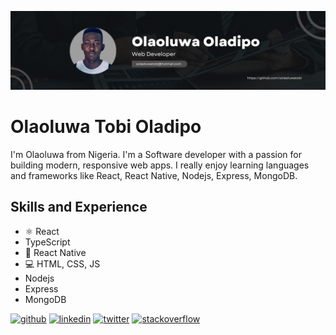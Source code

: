 ![Web and Mobile Development](https://github.com/oolaoluwatobi/oolaoluwatobi/blob/main/Black%20Minimal%20Motivation%20Quote%20LinkedIn%20Banner%20(2).png)

# Olaoluwa Tobi Oladipo
I'm Olaoluwa from Nigeria. I'm a Software developer with a passion for building modern, responsive web apps. I really enjoy learning languages and frameworks like React, React Native, Nodejs, Express, MongoDB.

## Skills and Experience
- ⚛ React
- TypeScript 
-  📱 React Native
-  💻 HTML, CSS, JS
-  Nodejs
-  Express
-  MongoDB

[<img src='https://cdn.jsdelivr.net/npm/simple-icons@3.0.1/icons/github.svg' alt='github' height='40'>](https://github.com/oolaoluwatobi)  [<img src='https://cdn.jsdelivr.net/npm/simple-icons@3.0.1/icons/linkedin.svg' alt='linkedin' height='40'>](https://www.linkedin.com/in/olaoluwa-oladipo/)  [<img src='https://cdn.jsdelivr.net/npm/simple-icons@3.0.1/icons/twitter.svg' alt='twitter' height='40'>](https://twitter.com/o_olaoluwatobi)  [<img src='https://cdn.jsdelivr.net/npm/simple-icons@3.0.1/icons/stackoverflow.svg' alt='stackoverflow' height='40'>](https://stackoverflow.com/users/18845127/oolaoluwatobi)  





